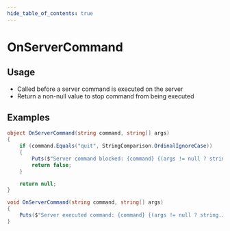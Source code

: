 ```yaml
---
hide_table_of_contents: true
---
```


# OnServerCommand

## Usage

* Called before a server command is executed on the server
* Return a non-null value to stop command from being executed

## Examples

```csharp title="Universal, command blocked and logged"
object OnServerCommand(string command, string[] args)
{
    if (command.Equals("quit", StringComparison.OrdinalIgnoreCase))
    {
        Puts($"Server command blocked: {command} {(args != null ? string.Join(" ", args) : "")}");
        return false;
    }

    return null;
}
```

```csharp title="Universal, command logged"
void OnServerCommand(string command, string[] args)
{
    Puts($"Server executed command: {command} {(args != null ? string.Join(" ", args) : "")}");
}
```
